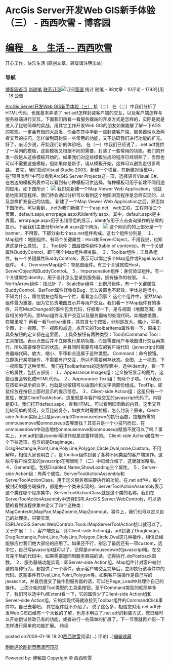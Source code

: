 
# ArcGis Server开发Web GIS新手体验（三）  - 西西吹雪 - 博客园
# [编程　&　生活      --       西西吹雪](https://www.cnblogs.com/watsonyin/)
开心工作，快乐生活  (原创文章，转载请注明出处)

### 导航
[博客园](https://www.cnblogs.com/)[首页](https://www.cnblogs.com/watsonyin/)
[新随笔](https://i.cnblogs.com/EditPosts.aspx?opt=1)
[联系](https://msg.cnblogs.com/send/%E8%A5%BF%E8%A5%BF%E5%90%B9%E9%9B%AA)[订阅](https://www.cnblogs.com/watsonyin/rss)![订阅](//www.cnblogs.com/images/xml.gif)[管理](https://i.cnblogs.com/)
统计
随笔 -		88文章 -		10评论 -		1793引用 -		18
公告

[ArcGis Server开发Web GIS新手体验（三） ](https://www.cnblogs.com/watsonyin/archive/2006/01/16/318470.html)
接（二）
在（二）中我们分析了HTML代码，也就基本弄清了.net adf怎样封装客户端的交互，以及客户端怎样与服务器端进行交互。下面我们再看一看服务器端的开发方式是怎样的，实际是就是进入了比较简单的实战。用其它工作开发Web GIS的朋友如果能够了解一下AGS的实现，一定会有很的大启发，你会在其中学到一些封装客户端、服务器端以及两者交互的技巧，怎样做到既封装一些常用的功能，又不妨碍我们进行功能的扩充。
好了，废话少说，开始我们新的体验吧。
在（一）中我们已经说了，.net adf提供了一系列的模板，这些模板又根据不同的需要，封装了一些常用的功能。我们的开发一般是从这些模板开始的。如果我们对这些模板生成的程序已经很熟了，当然也可以不需要这些模板，但如果你是新手，请从模板开始，这样可以避免走很多弯路。
首先，我们启动Visual Studio 2003，新建一个项目，在新建对话框中，在“项目类型”中可以看到ArcGIS Server Projects这一项，选择语言Visual C\#，在右边的模板列表中可以看到有七种模板可供选择，每种模板可用于新建不同用途的应用，如下图所示：
![](https://images.cnblogs.com/cnblogs_com/watsonyin/ags_03_01.jpg)
我们先新建一个Map Viewer Web Application，也就是地图浏览程序。我们待会通过分析可以看到这个地图浏览程序是怎样实现的，以及怎样扩充自己的功能。
新建了一个Map Viewer Web Application之后，界面如下图所示。可以看到，.net为我们新建了一个asp.net　web工程。工程包括三个页面，default.aspx,errorpage.aspx和identify.aspx。其中，default.aspx是主界面，errorpage.aspx用于出错信息的显示，identify用于点击查询操作的结果的显示。下面我们主要分析default.aspx这个网页。
![](https://images.cnblogs.com/cnblogs_com/watsonyin/ags_03_02.jpg)
这个网页的的上部分是一个banner，不用管。下部分由七个asp.net组件构成。这七个组件分别是：
１、Map组件：地图组件。有两个关键属性：Host和ServerObject，不用我说，也知道这是什么意思。
２、Toc组件：图层控件组件(table of contents)。有一个关键属性BuddyControl，即与哪个Map组件相关联。
３、Toolbar组件：工具条组件。有一个关键属性BuddyControls，表示可以绑定多个Map组件或PageLayout组件。
４、OverviewMap组件：导航图组件。有三个关键属性Host，ServerObject和BuddyControl。
５、Impersonation组件：身份验证组件。有一个关键属性identity，用于设计怎么登录到服务器，拥有操作的权限。
６、NorthArrow组件：指北针
７、ScaleBar组件：比例尺组件，有一个关键属性BuddyControl。BarFont属性好像有Bug，怎么设置也不起效，字体总是很小，不知为什么，哪位朋友也帮俺一个忙，看看怎么回事？
这七个组件中，显然Map组件最为重要，因为它负责地图显示并与用户交互。我们看一下Map组件有的事件，只有MapChanged的事件包含代码，仔细看一下，是与视图（地图范围）保存相关的代码。那Map组件与用户交互以及服务器端的处理代码，如缩放地图，在哪里呢？
再看一看Toolbar组件，共包含七个按钮，分别是放大，缩小，平移，全图，上一视图，下一视图和点选。点开它的ToolbarItems属性看一下，原来工具条按钮的定义都在这里面。
工具条按钮有两种类型：Tool和Command
Tool：工具按钮。表示点击后并不立即执行某项功能，而是需要用户与地图进行交互再执行。所以需要保存它的状态。并且同时需要有相应的客户端代码（javascript)和服务器端代码。放大、缩小、平移和点选属于这种类型。
Command：命令按钮。立即执行某项操作，不需要有户交互，所以不需要何存状态。全图、上一视图、下一视图属于这种类型。
我们在ToolbarItems的定制界面中，选中identify，看一下它的属性，包括五部份：
１、Appearance Images组：定义按钮显示的图片。这些设置会转化成HTML代码。
２、Appearance Text组：有两个子项。Text表示在按钮中显示的文字，也就是说按钮可以由图片和文字两部份组成。ToolTip，即鼠标放在按钮上面时显示的提示信息。
３、Client-side Action组：这组只有一个属性，就是ClientToolAction，这里就是与客户端交互的javascript代码了。内容是ID()。我们打开defaut.aspx，查看HTML，可以看到ID函数的内容。这里交互比较简单的情况，交互比较复杂，如放大时需要拉框，怎么封装？原来，Cient-side Action实际上只是javascript中onmousedown的执行函数，拉框所需的onmousemove和omnouseup去哪里找？其实只是一个小技巧而已，在onmousedown中动态地给onmousemove和onmouseup赋值不就可以了吗？事实上，.net adf封装zoomin等操作就是这要样做的。
Client-side Action属性有一个下拉选项，包含的是DragImage，DragRectangle,Point,Line,PolyLine,Polygon,Circle,Oval,none,Custom。不用解释，相信大家也明白了，是Toolbar组件封装了各种不同类型的客户端操作。这些与客户端交互的javascript在哪里呢？（二）中已经介绍了，这里就省略啦。
４、General组。包括Disabled,Name,ShowLoading三个属性。
５、Server-side Action组：有两个属性，ServerToolActionAssembly和ServerToolActionClass，用于定义服务器端要执行的功能。在.net adf中，每个被封闭的服务端操作，都是由一个类来实现的，ServerToolActionAssembly表示这个类在哪个程序集中，ServerToolActionClass就是这个类的名称。我们在ServerToolActionAssembly中选择ESRI.ArcGIS.Server.WebControls，可以清楚的看到该程序集中定义了四个这种类：MapCenterAt,MapPan,MapZoomin,MapZoomout。事件上，我们也可以定义自己的处理类，只要实现ESRI.ArcGIS.Server.WebControls.Tools.IMapServerToolAction接口就可以了。
关于扩展：
１、客户端交互：即Client-side Action组，adf封装了DragImage，DragRectangle,Point,Line,PolyLine,Polygon,Circle,Oval这几种操作，相信已经能够应付我们绝大部份的应用了。如果还不行，别忘了最后还有一项custom，选中它，自己写javascript就可以了。记得是onmousedown的javascript哦。在交互完毕后的代码中，如果需要返回到服务器端的话，记得执行_doPostback函数。
２、服务器端功能实现：即Server-side Action组。Map组件针对客户端封装的每种行为，都提供了一个事件，表示客户端交互完毕后，立即执行该事件中的代码。这些事件有Oval,Line,Point,Polygon等。如果客户端操作是自己写的javascript，并最后提交了操作到服务器的话，可以在Page_Load中处理你自己的操作。
上面介始的是Tool类型的工具条按钮。至于Command类型的就简单多了，我们可以选中FullExtent看一下，它的属性少了Client-side Action组和Server-side Action组。它的实现代码就直接到Toolbar组件的CommandClick事件中。自己去看吧。
其它组件就不介绍了。
说了这么多，相信您对用.net adf开发Web GIS已经有一个大致的了解，也基本明白了.net adf的封装方式，您已经可以开始偿试修改已有的功能，或者进行一些简单的扩展了。下一节我就再介绍一下怎样进行简单的功能扩展。
待续




posted on2006-01-16 19:20[西西吹雪](https://www.cnblogs.com/watsonyin/)阅读(...) 评论(...)[编辑](https://i.cnblogs.com/EditPosts.aspx?postid=318470)[收藏](#)


[刷新评论](javascript:void(0);)[刷新页面](#)[返回顶部](#top)






Powered by:
博客园
Copyright © 西西吹雪
